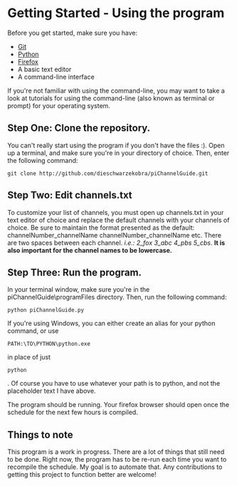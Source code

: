 # Getting Started - Using the program

Before you get started, make sure you have:

* [Git](http://git-scm.com/downloads)
* [Python](http://www.python.org/getit/)
* [Firefox](http://www.mozilla.org/en-US/firefox/)
* A basic text editor
* A command-line interface

If you're not familiar with using the command-line, you may want to take a look at tutorials for using the command-line (also known as terminal or prompt) for your operating system.


## Step One: Clone the repository.

You can't really start using the program if you don't have the files :). Open up a terminal, and make sure you're in your directory of choice. Then, enter the following command:

```
git clone http://github.com/dieschwarzekobra/piChannelGuide.git
```

## Step Two: Edit channels.txt

To customize your list of channels, you must open up channels.txt in your text editor of choice and replace the default channels with your channels of choice. Be sure to maintain the format presented as the default: channelNumber_channelName  channelNumber_channelName  etc. There are two spaces between each channel. *i.e.: 2_fox  3_abc  4_pbs  5_cbs*. **It is also important for the channel names to be lowercase.**

## Step Three: Run the program.

In your terminal window, make sure you're in the piChannelGuide\programFiles directory. Then, run the following command:

```
python piChannelGuide.py
```

If you're using Windows, you can either create an alias for your python command, or use 
```
PATH:\TO\PYTHON\python.exe
```
 in place of just
```
python
```
. Of course you have to use whatever your path is to python, and not the placeholder text I have above.

The program should be running. Your firefox browser should open once the schedule for the next few hours is compiled.

## Things to note

This program is a work in progress. There are a lot of things that still need to be done. Right now, the program has to be re-run each time you want to recompile the schedule. My goal is to automate that. Any contributions to getting this project to function better are welcome!